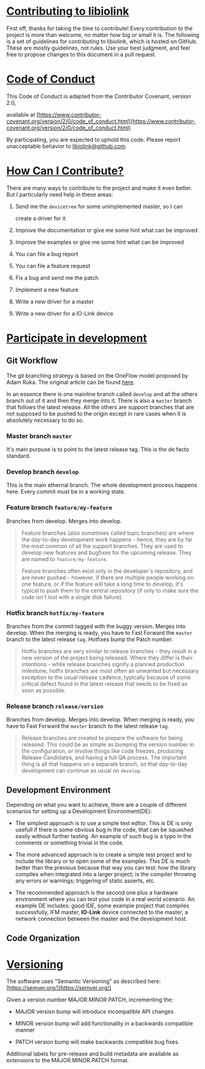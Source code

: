 # <u>Contributing to libiolink</u>

First off, thanks for taking the time to contribute! Every contribution to the project is more than welcome, no matter how big or small it is. The following is a set of guidelines for contributing to libiolink, which is hosted on GitHub. These are mostly guidelines, not rules. Use your best judgment, and feel free to propose changes to this document in a pull request.

# <u>Code of Conduct</u>

This Code of Conduct is adapted from the Contributor Covenant, version 2.0,

available at [https://www.contributor-covenant.org/version/2/0/code_of_conduct.html](https://www.contributor-covenant.org/version/2/0/code_of_conduct.html)

By participating, you are expected to uphold this code. Please report unacceptable behavior to [libiolink@github.com](mailto:libiolink@github.com).

# <u>How Can I Contribute?</u>

There are many ways to contribute to the project and make it even better. But I particularly need help in these areas:

1. Send me the `devicetree` for some unimplemented master, so I can
   
   create a driver for it

2. Improve the documentation or give me some hint what can be improved

3. Improve the examples or give me some hint what can be improved

4. You can file a bug report

5. You can file a feature request

6. Fix a bug and send me the patch

7. Implement a new feature

8. Write a new driver for a master

9. Write a new driver for a IO-Link device

# <u>Participate in development</u>

## Git Workflow

The git branching strategy is based on the OneFlow model proposed by Adam Ruka. The original article can be found [here](https://www.endoflineblog.com/oneflow-a-git-branching-model-and-workflow).

In an essence there is one mainline branch called `develop`  and all the others branch out of it and then they merge into it. There is also a `master` branch that follows the latest release. All the others are support branches that are not supposed to be pushed to the origin except in rare cases when it is absolutely necessary to do so.

### Master branch `master`

It's main purpuse is to point to the latest release tag. This is the de facto standard.

### Develop branch `develop`

This is the main ethernal branch. The whole development process happens here. Every commit must be in a working state.

### Feature branch `feature/my-feature`

Branches from develop. Merges into develop.

> Feature branches (also sometimes called topic branches) are where the
>  day-to-day development work happens - hence, they are by far the most 
> common of all the support branches. They are used to develop new 
> features and bugfixes for the upcoming release. They are named 
> to `feature/my-feature`.
> 
> Feature branches often exist only in the developer's repository, and 
> are never pushed - however, if there are multiple people working on one 
> feature, or if the feature will take a long time to develop, it's 
> typical to push them to the central repository (if only to make sure the
>  code isn't lost with a single disk failure).

### Hotfix branch `hotfix/my-feature`

Branches from the commit tagged with the buggy version. Merges into develop. When the merging is ready, you have to Fast Forward the `master` branch to the latest release `tag`. Hotfixes bump the Patch number.

> Hotfix branches are very similar to release branches - they result in
>  a new version of the project being released. Where they differ is their
>  intentions - while release branches signify a planned production 
> milestone, hotfix branches are most often an unwanted but necessary 
> exception to the usual release cadence, typically because of some 
> critical defect found in the latest release that needs to be fixed as 
> soon as possible.

### Release branch `release/version`

Branches from develop. Merges into develop. When merging is ready, you have to Fast Forward the `master` branch to the latest release `tag`.

> Release branches are created to prepare the software for being released. This could be as simple as bumping the version number in the 
> configuration, or involve things like code freezes, producing Release 
> Candidates, and having a full QA process. The important thing is all 
> that happens on a separate branch, so that day-to-day development can 
> continue as usual on `develop`.

## Development Environment

Depending on what you want to achieve, there are a couple of different scenarios for setting up a Development Environment(DE):

- The simplest approach is to use a simple text editor. This is DE is only usefull if there is some obvious bug in the code, that can be squashed easily without further testing. An example of such bug is a typo in the comments or something trivial in the code.

- The more advanced approach is to create a simple test project and to include the library or to open some of the examples. This DE is much better than the previous because that way you can test: how the library compiles when integrated into a larger project; is the compiler throwing any errors or warnings; triggering of static asserts, etc.

- The recommended approach is the second one plus a hardware environment where you can test your code in a real world scenario. An example DE includes:
  good IDE, some example project that compiles successfully, IFM master, **IO-Link** device connected to the master, a network connection between the master and the development host.

## Code Organization

# <u>Versioning</u>

The software uses "Semantic Versioning" as described here: [https://semver.org/](https://semver.org/)

Given a version number MAJOR.MINOR.PATCH, incrementing the:

- MAJOR version bump will introduce incompatible API changes

- MINOR version bump will add functionality in a backwards compatible manner

- PATCH version bump will make backwards compatible bug fixes.

Additional labels for pre-release and build metadata are available as extensions to the MAJOR.MINOR.PATCH format.
